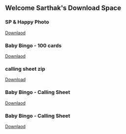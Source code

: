 ## Welcome Sarthak's Download Space


### SP & Happy Photo
[Downlaod](assets/SP_Happy-Photo.zip) 


### Baby Bingo - 100 cards
[Downlaod](assets/baby-bingo-all-cards.pdf) 


### calling sheet zip
[Download](assets/calling-sheet.zip)

### Baby Bingo - Calling Sheet
[Downlaod](assets/baby-bingo-calling-sheet-1.pdf) 

### Baby Bingo - Calling Sheet
[Downlaod](assets/baby-bingo-large-calling-sheet-1.pdf) 

<!-- # NGX-Admin Angular Template
[Download](assets/ngx-admin.zip) | [Demo](https://www.akveo.com/ngx-admin/pages/dashboard) 

# Core UI Admin Template
[Download](assets/coreui-free-angular-admin-template.zip) | [Demo](https://coreui.io/demos/bootstrap/4.3/light-v3)

# JSON Formattor
[Downlaod](assets/jdd.zip) | [JsonDiff](http://jsondiff.com) -->
